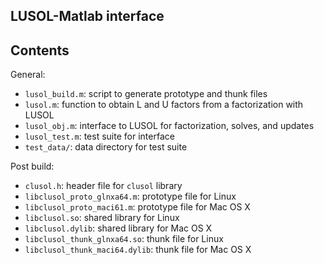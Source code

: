 ## LUSOL-Matlab interface

## Contents

General:

* `lusol_build.m`: script to generate prototype and thunk files
* `lusol.m`: function to obtain L and U factors from a factorization with LUSOL
* `lusol_obj.m`: interface to LUSOL for factorization, solves, and updates
* `lusol_test.m`: test suite for interface
* `test_data/`: data directory for test suite

Post build:

* `clusol.h`: header file for `clusol` library
* `libclusol_proto_glnxa64.m`: prototype file for Linux
* `libclusol_proto_maci61.m`: prototype file for Mac OS X
* `libclusol.so`: shared library for Linux
* `libclusol.dylib`: shared library for Mac OS X
* `libclusol_thunk_glnxa64.so`: thunk file for Linux
* `libclusol_thunk_maci64.dylib`: thunk file for Mac OS X
